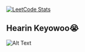 [![LeetCode Stats](https://leetcard.jacoblin.cool/pyjuan91?theme=wtf&extension=contest)](https://leetcard.jacoblin.cool/pyjuan91?theme=wtf&extension=contest)

## Hearin Keyowoo😭

![Alt Text](https://media1.tenor.com/m/tY9JG1CaJG0AAAAd/kpop-newjeans.gif)
  
